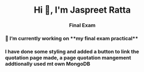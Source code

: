 <h1 align="center">Hi 👋, I'm Jaspreet Ratta</h1>
<h3 align="center">Final Exam</h3>

<h3 align="left"> 🔭 I’m currently working on **my final exam practical**</h3>

<h3 align="left">I have done some styling and added a button to link the quotation page made, a page quotation mangement addtionally used mt own MongoDB</h3>
<p align="left">
</p>
